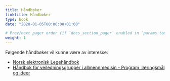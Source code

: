 ```yaml
---
title: Håndbøker
linktitle: Håndbøker
type: book
date: "2020-01-05T00:00:00+01:00"

# Prev/next pager order (if `docs_section_pager` enabled in `params.toml`)
weight: 1
---
```


Følgende håndbøker vil kunne være av interesse:

- [Norsk elektronisk Legehåndbok](www.legehandboka.no)
- [Håndbok for veiledningsgrupper i allmennmedisin - Program, læringsmål og ideer](https://www.legeforeningen.no/contentassets/ca52984bd65f4ccc931b55ed40d157e9/handbok-for-veiledningsgrupper-30122020.pdf?_t_id=zKD6JSiIDdonUqqSzVSD9w%3d%3d&_t_uuid=nNbtF_Z0QfeZ-r0NJ8hyng&_t_q=h%c3%a5ndbok&_t_tags=language%3ano%2csiteid%3ac878b55f-6c1a-46b5-b2d4-afe03277ea1e%2candquerymatch&_t_hit.id=Legeforeningen_Web_Models_Media_Document/_04883db0-cc88-44a1-aacd-e562cc3dbddc&_t_hit.pos=1)